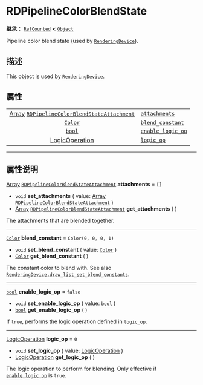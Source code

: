 <!-- ⚠ 请勿编辑本文件 ⚠ -->
<!-- 本文档使用脚本从 WeDot 引擎源码仓库生成。 -->
<!-- 生成脚本：https://github.com/WeDot-Engine/WeDot/tree/4.3/doc/tools/make_md.py； -->
<!-- 原文件：https://github.com/WeDot-Engine/WeDot/tree/4.3/doc/classes/RDPipelineColorBlendState.xml。 -->

<div id="_class_rdpipelinecolorblendstate"></div>

# RDPipelineColorBlendState

**继承：** [`RefCounted`](class_refcounted.md) **<** [`Object`](class_object.md)

Pipeline color blend state (used by [`RenderingDevice`](class_renderingdevice.md)).

## 描述

This object is used by [`RenderingDevice`](class_renderingdevice.md).

## 属性

|||
|:-:|:--|
| [Array](class_array.md) [`RDPipelineColorBlendStateAttachment`](class_rdpipelinecolorblendstateattachment.md) | [`attachments`](class_rdpipelinecolorblendstate.md#class_rdpipelinecolorblendstate_property_attachments)         | ``[]``                |
| [`Color`](class_color.md)                                                                                     | [`blend_constant`](class_rdpipelinecolorblendstate.md#class_rdpipelinecolorblendstate_property_blend_constant)   | ``Color(0, 0, 0, 1)`` |
| [`bool`](class_bool.md)                                                                                       | [`enable_logic_op`](class_rdpipelinecolorblendstate.md#class_rdpipelinecolorblendstate_property_enable_logic_op) | ``false``             |
| [LogicOperation](#enum_renderingdevice_logicoperation)                                                        | [`logic_op`](class_rdpipelinecolorblendstate.md#class_rdpipelinecolorblendstate_property_logic_op)               | ``0``                 |

<!-- rst-class:: classref-section-separator -->

---

## 属性说明

<div id="_class_rdpipelinecolorblendstate_property_attachments"></div>

[Array](class_array.md) [`RDPipelineColorBlendStateAttachment`](class_rdpipelinecolorblendstateattachment.md) **attachments** = ``[]`` <div id="class_rdpipelinecolorblendstate_property_attachments"></div>

- `void` **set_attachments** ( value: [Array](class_array.md) [`RDPipelineColorBlendStateAttachment`](class_rdpipelinecolorblendstateattachment.md) )
- [Array](class_array.md) [`RDPipelineColorBlendStateAttachment`](class_rdpipelinecolorblendstateattachment.md) **get_attachments** ( )

The attachments that are blended together.

<!-- rst-class:: classref-item-separator -->

---

<div id="_class_rdpipelinecolorblendstate_property_blend_constant"></div>

[`Color`](class_color.md) **blend_constant** = ``Color(0, 0, 0, 1)`` <div id="class_rdpipelinecolorblendstate_property_blend_constant"></div>

- `void` **set_blend_constant** ( value: [`Color`](class_color.md) )
- [`Color`](class_color.md) **get_blend_constant** ( )

The constant color to blend with. See also [`RenderingDevice.draw_list_set_blend_constants`](class_renderingdevice.md#class_renderingdevice_method_draw_list_set_blend_constants).

<!-- rst-class:: classref-item-separator -->

---

<div id="_class_rdpipelinecolorblendstate_property_enable_logic_op"></div>

[`bool`](class_bool.md) **enable_logic_op** = ``false`` <div id="class_rdpipelinecolorblendstate_property_enable_logic_op"></div>

- `void` **set_enable_logic_op** ( value: [`bool`](class_bool.md) )
- [`bool`](class_bool.md) **get_enable_logic_op** ( )

If `true`, performs the logic operation defined in [`logic_op`](class_rdpipelinecolorblendstate.md#class_rdpipelinecolorblendstate_property_logic_op).

<!-- rst-class:: classref-item-separator -->

---

<div id="_class_rdpipelinecolorblendstate_property_logic_op"></div>

[LogicOperation](#enum_renderingdevice_logicoperation) **logic_op** = ``0`` <div id="class_rdpipelinecolorblendstate_property_logic_op"></div>

- `void` **set_logic_op** ( value: [LogicOperation](#enum_renderingdevice_logicoperation) )
- [LogicOperation](#enum_renderingdevice_logicoperation) **get_logic_op** ( )

The logic operation to perform for blending. Only effective if [`enable_logic_op`](class_rdpipelinecolorblendstate.md#class_rdpipelinecolorblendstate_property_enable_logic_op) is `true`.

[^virtual]: 本方法通常需要用户覆盖才能生效。
[^const]: 本方法无副作用，不会修改该实例的任何成员变量。
[^vararg]: 本方法除了能接受在此处描述的参数外，还能够继续接受任意数量的参数。
[^constructor]: 本方法用于构造某个类型。
[^static]: 调用本方法无需实例，可直接使用类名进行调用。
[^operator]: 本方法描述的是使用本类型作为左操作数的有效运算符。
[^bitfield]: 这个值是由下列位标志构成位掩码的整数。
[^void]: 无返回值。
